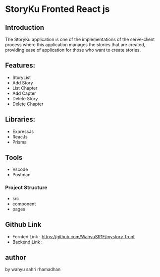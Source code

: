 # StoryKu Fronted React js

## Introduction

The StoryKu application is one of the implementations of the serve-client process where this application manages the stories that are created, providing ease of application for those who want to create stories.


## Features:

- StoryList
- Add Story
- List Chapter
- Add Capter
- Delete Story
- Delete Chapter

## Libraries:
- ExpressJs
- ReacJs
- Prisma
## Tools
- Vscode
- Postman
### Project Structure
- src
- component
- pages

## Github Link

- Fornted Link : https://github.com/WahyuSR1F/mystory-front
- Backend Link :  
## author 
by wahyu sahri rhamadhan
